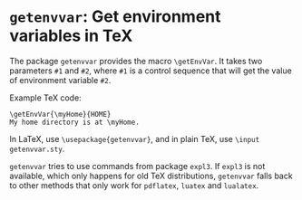 # `getenvvar`: Get environment variables in TeX

The package `getenvvar` provides the macro `\getEnvVar`.
It takes two parameters `#1` and `#2`, where
`#1` is a control sequence that will get the value of environment variable `#2`.

Example TeX code:

    \getEnvVar{\myHome}{HOME}
    My home directory is at \myHome.

In LaTeX, use `\usepackage{getenvvar}`, and in plain TeX, use `\input getenvvar.sty`.

`getenvvar` tries to use commands from package `expl3`.
If `expl3` is not available, which only happens for old TeX distributions,
`getenvvar` falls back to other methods that only work for `pdflatex`, `luatex` and `lualatex`.
